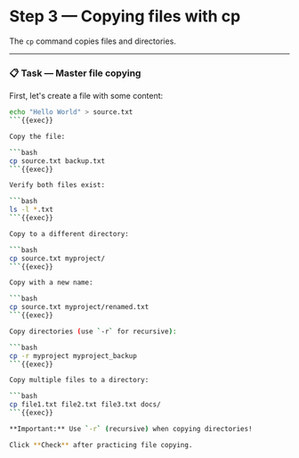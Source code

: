 # Step 3 — Copying files with cp

The `cp` command copies files and directories.

---

### 📋 Task — Master file copying

First, let's create a file with some content:

```bash
echo "Hello World" > source.txt
```{{exec}}

Copy the file:

```bash
cp source.txt backup.txt
```{{exec}}

Verify both files exist:

```bash
ls -l *.txt
```{{exec}}

Copy to a different directory:

```bash
cp source.txt myproject/
```{{exec}}

Copy with a new name:

```bash
cp source.txt myproject/renamed.txt
```{{exec}}

Copy directories (use `-r` for recursive):

```bash
cp -r myproject myproject_backup
```{{exec}}

Copy multiple files to a directory:

```bash
cp file1.txt file2.txt file3.txt docs/
```{{exec}}

**Important:** Use `-r` (recursive) when copying directories!

Click **Check** after practicing file copying.


